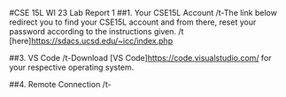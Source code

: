 #CSE 15L WI 23 Lab Report 1
##1. Your CSE15L Account
/t-The link below redirect you to find your CSE15L account and from there, reset your password according to the instructions given.
/t [here]https://sdacs.ucsd.edu/~icc/index.php

##3. VS Code
/t-Download [VS Code]https://code.visualstudio.com/ for your respective operating system.

##4. Remote Connection
/t-
